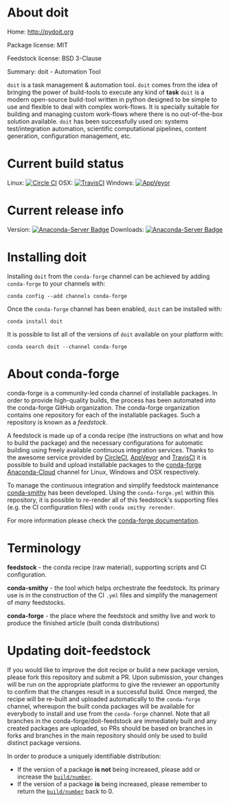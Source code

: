 About doit
==========

Home: http://pydoit.org

Package license: MIT

Feedstock license: BSD 3-Clause

Summary: doit - Automation Tool

 `doit` is a task management & automation tool.
`doit` comes from the idea of bringing the power of build-tools to execute any kind of **task**
`doit` is a modern open-source build-tool written in python designed to be simple to use and flexible to deal with complex work-flows.
It is specially suitable for building and managing custom work-flows where there is no out-of-the-box solution available.
`doit` has been successfully used on: systems test/integration automation, scientific computational pipelines, content generation, configuration management, etc.

Current build status
====================

Linux: [![Circle CI](https://circleci.com/gh/conda-forge/doit-feedstock.svg?style=shield)](https://circleci.com/gh/conda-forge/doit-feedstock)
OSX: [![TravisCI](https://travis-ci.org/conda-forge/doit-feedstock.svg?branch=master)](https://travis-ci.org/conda-forge/doit-feedstock)
Windows: [![AppVeyor](https://ci.appveyor.com/api/projects/status/github/conda-forge/doit-feedstock?svg=True)](https://ci.appveyor.com/project/conda-forge/doit-feedstock/branch/master)

Current release info
====================
Version: [![Anaconda-Server Badge](https://anaconda.org/conda-forge/doit/badges/version.svg)](https://anaconda.org/conda-forge/doit)
Downloads: [![Anaconda-Server Badge](https://anaconda.org/conda-forge/doit/badges/downloads.svg)](https://anaconda.org/conda-forge/doit)

Installing doit
===============

Installing `doit` from the `conda-forge` channel can be achieved by adding `conda-forge` to your channels with:

```
conda config --add channels conda-forge
```

Once the `conda-forge` channel has been enabled, `doit` can be installed with:

```
conda install doit
```

It is possible to list all of the versions of `doit` available on your platform with:

```
conda search doit --channel conda-forge
```


About conda-forge
=================

conda-forge is a community-led conda channel of installable packages.
In order to provide high-quality builds, the process has been automated into the
conda-forge GitHub organization. The conda-forge organization contains one repository
for each of the installable packages. Such a repository is known as a *feedstock*.

A feedstock is made up of a conda recipe (the instructions on what and how to build
the package) and the necessary configurations for automatic building using freely
available continuous integration services. Thanks to the awesome service provided by
[CircleCI](https://circleci.com/), [AppVeyor](http://www.appveyor.com/)
and [TravisCI](https://travis-ci.org/) it is possible to build and upload installable
packages to the [conda-forge](https://anaconda.org/conda-forge)
[Anaconda-Cloud](http://docs.anaconda.org/) channel for Linux, Windows and OSX respectively.

To manage the continuous integration and simplify feedstock maintenance
[conda-smithy](http://github.com/conda-forge/conda-smithy) has been developed.
Using the ``conda-forge.yml`` within this repository, it is possible to re-render all of
this feedstock's supporting files (e.g. the CI configuration files) with ``conda smithy rerender``.

For more information please check the [conda-forge documentation](https://conda-forge.org/docs/).

Terminology
===========

**feedstock** - the conda recipe (raw material), supporting scripts and CI configuration.

**conda-smithy** - the tool which helps orchestrate the feedstock.
                   Its primary use is in the construction of the CI ``.yml`` files
                   and simplify the management of *many* feedstocks.

**conda-forge** - the place where the feedstock and smithy live and work to
                  produce the finished article (built conda distributions)


Updating doit-feedstock
=======================

If you would like to improve the doit recipe or build a new
package version, please fork this repository and submit a PR. Upon submission,
your changes will be run on the appropriate platforms to give the reviewer an
opportunity to confirm that the changes result in a successful build. Once
merged, the recipe will be re-built and uploaded automatically to the
`conda-forge` channel, whereupon the built conda packages will be available for
everybody to install and use from the `conda-forge` channel.
Note that all branches in the conda-forge/doit-feedstock are
immediately built and any created packages are uploaded, so PRs should be based
on branches in forks and branches in the main repository should only be used to
build distinct package versions.

In order to produce a uniquely identifiable distribution:
 * If the version of a package **is not** being increased, please add or increase
   the [``build/number``](http://conda.pydata.org/docs/building/meta-yaml.html#build-number-and-string).
 * If the version of a package **is** being increased, please remember to return
   the [``build/number``](http://conda.pydata.org/docs/building/meta-yaml.html#build-number-and-string)
   back to 0.